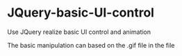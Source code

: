 # JQuery-basic-UI-control
Use JQuery realize basic UI control and animation

The basic manipulation can based on the .gif file in the file

